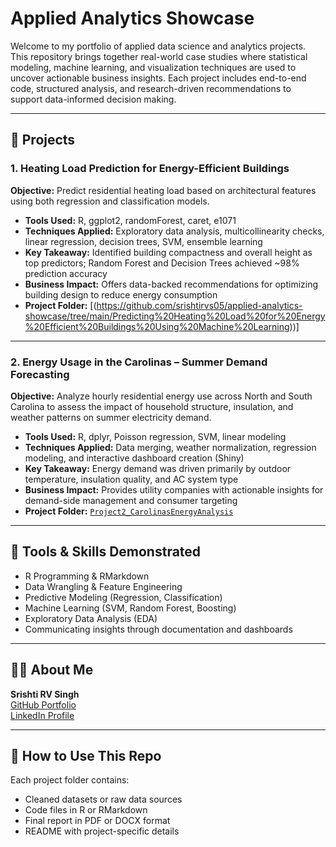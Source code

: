# Applied Analytics Showcase

Welcome to my portfolio of applied data science and analytics projects. This repository brings together real-world case studies where statistical modeling, machine learning, and visualization techniques are used to uncover actionable business insights. Each project includes end-to-end code, structured analysis, and research-driven recommendations to support data-informed decision making.

---

## 📁 Projects

### 1. Heating Load Prediction for Energy-Efficient Buildings
**Objective:** Predict residential heating load based on architectural features using both regression and classification models.

- **Tools Used:** R, ggplot2, randomForest, caret, e1071
- **Techniques Applied:** Exploratory data analysis, multicollinearity checks, linear regression, decision trees, SVM, ensemble learning
- **Key Takeaway:** Identified building compactness and overall height as top predictors; Random Forest and Decision Trees achieved ~98% prediction accuracy
- **Business Impact:** Offers data-backed recommendations for optimizing building design to reduce energy consumption
- **Project Folder:** [(https://github.com/srishtirvs05/applied-analytics-showcase/tree/main/Predicting%20Heating%20Load%20for%20Energy%20Efficient%20Buildings%20Using%20Machine%20Learning))]


---

### 2. Energy Usage in the Carolinas – Summer Demand Forecasting
**Objective:** Analyze hourly residential energy use across North and South Carolina to assess the impact of household structure, insulation, and weather patterns on summer electricity demand.

- **Tools Used:** R, dplyr, Poisson regression, SVM, linear modeling
- **Techniques Applied:** Data merging, weather normalization, regression modeling, and interactive dashboard creation (Shiny)
- **Key Takeaway:** Energy demand was driven primarily by outdoor temperature, insulation quality, and AC system type
- **Business Impact:** Provides utility companies with actionable insights for demand-side management and consumer targeting
- **Project Folder:** [`Project2_CarolinasEnergyAnalysis`](./Project2_CarolinasEnergyAnalysis)


---

## 🔧 Tools & Skills Demonstrated
- R Programming & RMarkdown
- Data Wrangling & Feature Engineering
- Predictive Modeling (Regression, Classification)
- Machine Learning (SVM, Random Forest, Boosting)
- Exploratory Data Analysis (EDA)
- Communicating insights through documentation and dashboards

---

## 👩‍💻 About Me
**Srishti RV Singh**  
[GitHub Portfolio](https://github.com/srishtirvs05)  
[LinkedIn Profile](https://linkedin.com/in/srishti-rv-singh/)

---

## 📌 How to Use This Repo
Each project folder contains:
- Cleaned datasets or raw data sources
- Code files in R or RMarkdown
- Final report in PDF or DOCX format
- README with project-specific details

